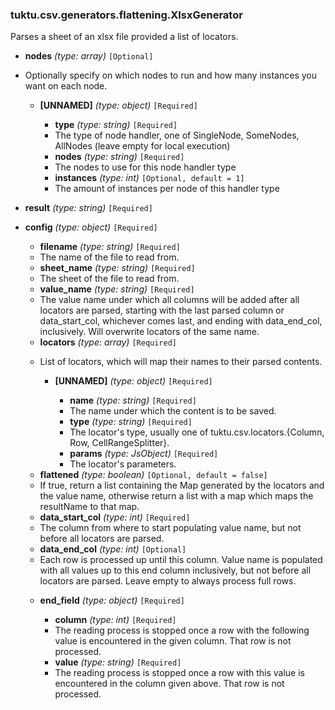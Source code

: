 ### tuktu.csv.generators.flattening.XlsxGenerator
Parses a sheet of an xlsx file provided a list of locators.

  * **nodes** *(type: array)* `[Optional]`
  - Optionally specify on which nodes to run and how many instances you want on each node.

    * **[UNNAMED]** *(type: object)* `[Required]`

      * **type** *(type: string)* `[Required]`
      - The type of node handler, one of SingleNode, SomeNodes, AllNodes (leave empty for local execution)

      * **nodes** *(type: string)* `[Required]`
      - The nodes to use for this node handler type

      * **instances** *(type: int)* `[Optional, default = 1]`
      - The amount of instances per node of this handler type

  * **result** *(type: string)* `[Required]`

  * **config** *(type: object)* `[Required]`

    * **filename** *(type: string)* `[Required]`
    - The name of the file to read from.

    * **sheet_name** *(type: string)* `[Required]`
    - The sheet of the file to read from.

    * **value_name** *(type: string)* `[Required]`
    - The value name under which all columns will be added after all locators are parsed, starting with the last parsed column or data_start_col, whichever comes last, and ending with data_end_col, inclusively. Will overwrite locators of the same name.

    * **locators** *(type: array)* `[Required]`
    - List of locators, which will map their names to their parsed contents.

      * **[UNNAMED]** *(type: object)* `[Required]`

        * **name** *(type: string)* `[Required]`
        - The name under which the content is to be saved.

        * **type** *(type: string)* `[Required]`
        - The locator's type, usually one of tuktu.csv.locators.{Column, Row, CellRangeSplitter}.

        * **params** *(type: JsObject)* `[Required]`
        - The locator's parameters.

    * **flattened** *(type: boolean)* `[Optional, default = false]`
    - If true, return a list containing the Map generated by the locators and the value name, otherwise return a list with a map which maps the resultName to that map.

    * **data_start_col** *(type: int)* `[Required]`
    - The column from where to start populating value name, but not before all locators are parsed.

    * **data_end_col** *(type: int)* `[Optional]`
    - Each row is processed up until this column. Value name is populated with all values up to this end column inclusively, but not before all locators are parsed. Leave empty to always process full rows.

    * **end_field** *(type: object)* `[Required]`

      * **column** *(type: int)* `[Required]`
      - The reading process is stopped once a row with the following value is encountered in the given column. That row is not processed.

      * **value** *(type: string)* `[Required]`
      - The reading process is stopped once a row with this value is encountered in the column given above. That row is not processed.

